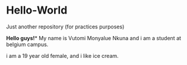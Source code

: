 # Hello-World
Just another repository (for practices purposes)

**Hello guys!***
My name is Vutomi Monyalue Nkuna and i am a student at belgium campus.

i am a 19 year old female, and i like ice cream.
